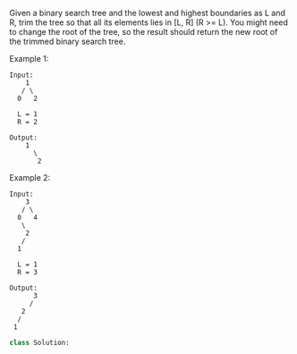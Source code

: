 
Given a binary search tree and the lowest and highest boundaries as L and R, trim the tree so that all its elements lies in [L, R] (R >= L). You might need to change the root of the tree, so the result should return the new root of the trimmed binary search tree.

Example 1:

```
Input:
    1
   / \
  0   2

  L = 1
  R = 2

Output:
    1
      \
       2
```

Example 2:

```
Input:
    3
   / \
  0   4
   \
    2
   /
  1

  L = 1
  R = 3

Output:
      3
     /
   2
  /
 1
```




```python
class Solution:
```
